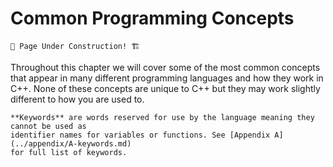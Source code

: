 # Common Programming Concepts

```admonish warning
🚧 Page Under Construction! 🏗️
```

Throughout this chapter we will cover some of the most common concepts that appear in
many different programming languages and how they work in C++. None of these concepts are
unique to C++ but they may work slightly different to how you are used to.

```admonish info
**Keywords** are words reserved for use by the language meaning they cannot be used as
identifier names for variables or functions. See [Appendix A](../appendix/A-keywords.md)
for full list of keywords.
```

